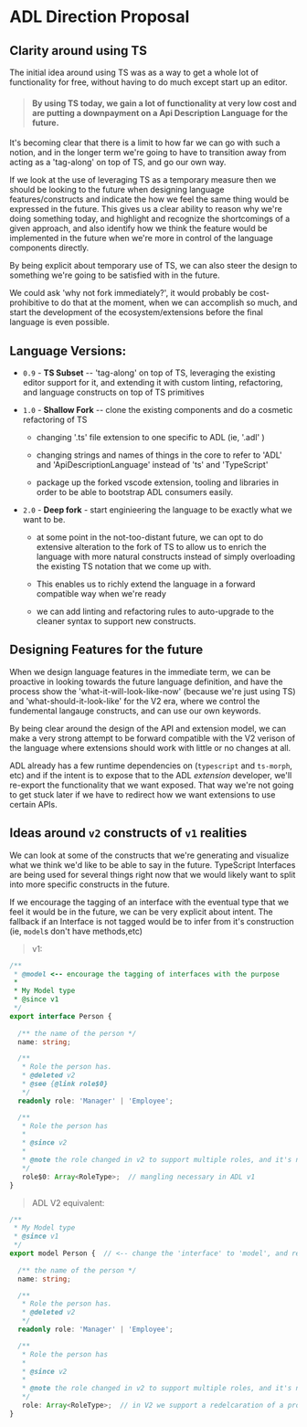 # ADL Direction Proposal

## Clarity around using TS

The initial idea around using TS was as a way to get a whole lot of 
functionality for free, without having to do much except start up an editor.

> #### By using TS today, we gain a lot of functionality at very low cost and are putting a downpayment on a Api Description Language for the future.

It's becoming clear that there is a limit to how far we can go with such a notion, and in the 
longer term we're going to have to transition away from acting as a 'tag-along' 
on top of TS, and go our own way.

If we look at the use of leveraging TS as a temporary measure then we should be looking to the 
future when designing language features/constructs and indicate the how we feel the same thing
would be expressed in the future. This gives us a clear ability to reason why we're doing
something today, and highlight and recognize the shortcomings of a given approach, and also
identify how we think the feature would be implemented in the future when we're more in control
of the language components directly.

By being explicit about temporary use of TS, we can also steer the design to something we're 
going to be satisfied with in the future. 

We could ask 'why not fork immediately?', it would probably be cost-prohibitive to do that at 
the moment, when we can accomplish so much, and start the development of the ecosystem/extensions
before the final language is even possible.

## Language Versions:
  - `0.9` - __TS Subset__ -- 'tag-along' on top of TS, leveraging the existing editor support for it, 
    and extending it with custom linting, refactoring, and language constructs on top of TS primitives

  - `1.0` - __Shallow Fork__ -- clone the existing components and do a cosmetic refactoring of TS 
    - changing '.ts' file extension to one specific to ADL (ie, '.adl' )

    - changing strings and names of things in the core to refer to 'ADL' and 'ApiDescriptionLanguage' 
    instead of 'ts' and 'TypeScript'

    - package up the forked vscode extension, tooling and libraries in order to be able to bootstrap 
      ADL consumers easily.

  - `2.0` - __Deep fork__ - start enginieering the language to be exactly what we want to be.
      - at some point in the not-too-distant future, we can opt to do extensive 
      alteration to the fork of TS to allow us to enrich the language with more natural constructs 
      instead of simply overloading the existing TS notation that we come up with.

      - This enables us to richly extend the language in a forward compatible way when we're ready

      - we can add linting and refactoring rules to auto-upgrade to the cleaner syntax to support
      new constructs.


## Designing Features for the future

When we design language features in the immediate term, we can be proactive in looking towards the 
future language definition, and have the process show the 'what-it-will-look-like-now' (because 
we're just using TS) and 'what-should-it-look-like' for the V2 era, where we control the fundemental
langauge constructs, and can use our own keywords.

By being clear around the design of the API and extension model, we can make a very strong attempt 
to be forward compatible with the V2 verison of the language where extensions should work with little
or no changes at all.

ADL already has a few runtime dependencies on (`typescript` and `ts-morph`, etc) and if the intent
is to expose that to the ADL _extension_ developer, we'll re-export the functionality that we want 
exposed. That way we're not going to get stuck later if we have to redirect how we want extensions 
to use certain APIs. 


## Ideas around `v2` constructs of `v1` realities

We can look at some of the constructs that we're generating and visualize what we think we'd like 
to be able to say in the future. TypeScript Interfaces are being used for several things right now 
that we would likely want to split into more specific constructs in the future.

If we encourage the tagging of an interface with the eventual type that we feel it would be in the 
future, we can be very explicit about intent. The fallback if an Interface is not tagged would be to 
infer from it's construction (ie, `model`s don't have methods,etc)

> v1: 

``` typescript
/**
 * @model <-- encourage the tagging of interfaces with the purpose 
 * 
 * My Model type
 * @since v1
 */
export interface Person {
  
  /** the name of the person */
  name: string;

  /** 
   * Role the person has.
   * @deleted v2
   * @see {@link role$0} 
   */
  readonly role: 'Manager' | 'Employee';

  /** 
   * Role the person has
   * 
   * @since v2
   *
   * @note the role changed in v2 to support multiple roles, and it's not readonly anymore
   */
   role$0: Array<RoleType>;  // mangling necessary in ADL v1
}

```

> ADL V2 equivalent: 

``` typescript 
/**
 * My Model type
 * @since v1
 */
export model Person {  // <-- change the 'interface' to 'model', and remove the `@model` tag
  
  /** the name of the person */
  name: string;

  /** 
   * Role the person has.
   * @deleted v2
   */
  readonly role: 'Manager' | 'Employee';

  /** 
   * Role the person has
   * 
   * @since v2
   *
   * @note the role changed in v2 to support multiple roles, and it's not readonly anymore
   */
   role: Array<RoleType>;  // in V2 we support a redelcaration of a property without mangling
}

```
  
